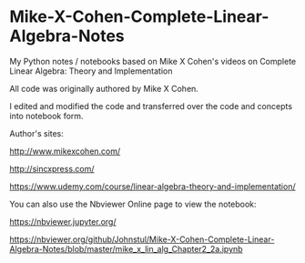 # Mike-X-Cohen-Complete-Linear-Algebra-Notes

My Python notes / notebooks based on Mike X Cohen's videos on Complete Linear Algebra: Theory and Implementation

All code was originally authored by Mike X Cohen.

I edited and modified the code and transferred over the code and concepts into notebook form.

Author's sites:

http://www.mikexcohen.com/

http://sincxpress.com/

https://www.udemy.com/course/linear-algebra-theory-and-implementation/

You can also use the Nbviewer Online page to view the notebook:

https://nbviewer.jupyter.org/

https://nbviewer.org/github/Johnstul/Mike-X-Cohen-Complete-Linear-Algebra-Notes/blob/master/mike_x_lin_alg_Chapter2_2a.ipynb
